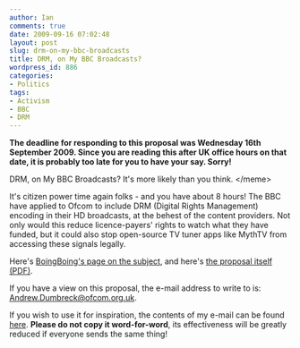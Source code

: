 ```yaml
---
author: Ian
comments: true
date: 2009-09-16 07:02:48
layout: post
slug: drm-on-my-bbc-broadcasts
title: DRM, on My BBC Broadcasts?
wordpress_id: 886
categories:
- Politics
tags:
- Activism
- BBC
- DRM
---
```


**The deadline for responding to this proposal was Wednesday 16th September 2009.  Since you are reading this after UK office hours on that date, it is probably too late for you to have your say.  Sorry!**

DRM, on My BBC Broadcasts?  It's more likely than you think. &lt;/meme&gt;

It's citizen power time again folks - and you have about 8 hours!  The BBC have applied to Ofcom to include DRM (Digital Rights Management) encoding in their HD broadcasts, at the behest of the content providers.  Not only would this reduce licence-payers' rights to watch what they have funded, but it could also stop open-source TV tuner apps like MythTV from accessing these signals legally.

Here's [BoingBoing's page on the subject](http://www.boingboing.net/2009/09/15/bbc-wants-to-put-drm.html), and here's [the proposal itself (PDF)](http://www.ofcom.org.uk/tv/ifi/tvlicensing/enquiry/ofcom_bbc.pdf).

If you have a view on this proposal, the e-mail address to write to is: [Andrew.Dumbreck@ofcom.org.uk](mailto:Andrew.Dumbreck@ofcom.org.uk).

If you wish to use it for inspiration, the contents of my e-mail can be found [here](http://ianrenton.com/blog/letter-to-ofcom-drm-in-next-gen-bbc-tv-signals).  **Please do not copy it word-for-word**, its effectiveness will be greatly reduced if everyone sends the same thing!
